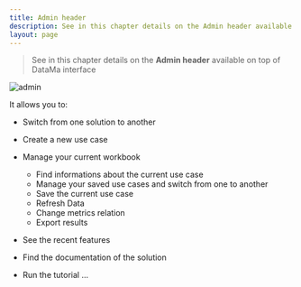 ```yaml
---
title: Admin header
description: See in this chapter details on the Admin header available on top of DataMa interface
layout: page
---
```


> See in this chapter details on the **Admin header**  available on top of DataMa interface

![admin]({{site.url}}{{site.baseurl}}/core_app/images/compare_home_admin.png)


It allows you to:
* Switch from one solution to another
* Create a new use case
* Manage your current workbook
  * Find informations about the current use case
  * Manage your saved use cases and switch from one to another
  * Save the current use case
  * Refresh Data
  * Change metrics relation
  * Export results

* See the recent features
* Find the documentation of the solution
* Run the tutorial ...
